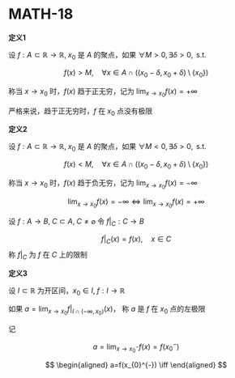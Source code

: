 # MATH-18

**定义1**

设 $f:A\subset \mathbb{R}\to \mathbb{R}, \; x_{0}$ 是 $A$ 的聚点，如果 $\forall M>0, \exists\delta>0,\text{ s.t. }$

$$
f(x)>M, \quad \forall x \in A \cap ((x_{0}-\delta,x_{0}+\delta)\setminus \{ x_{0} \})
$$

称当 $x\to x_{0}$ 时，$f(x)$ 趋于正无穷，记为 $\lim_{ x \to x_{0} }f(x)=+\infty$

严格来说，趋于正无穷时，$f$ 在 $x_{0}$ 点没有极限

**定义2**

设 $f:A\subset \mathbb{R}\to \mathbb{R}, \; x_{0}$ 是 $A$ 的聚点，如果 $\forall M<0, \exists\delta>0,\text{ s.t. }$

$$
f(x)<M, \quad \forall x \in A \cap ((x_{0}-\delta,x_{0}+\delta)\setminus \{ x_{0} \})
$$

称当 $x\to x_{0}$ 时，$f(x)$ 趋于负无穷，记为 $\lim_{ x \to x_{0} }f(x)=-\infty$

$$
\lim_{ x \to x_{0} }f(x)=-\infty  \iff \lim_{ x \to x_{0} }f(x)=+\infty
$$

设 $f:A\to B, \; C\subset A,\; C\neq \varnothing$ 令 $f|_{C}:C\to B$

$$
f|_{C}(x)=f(x), \quad x \in C
$$
称 $f|_{C}$ 为 $f$ 在 $C$ 上的限制

**定义3**

设 $I\subset \mathbb{R}$ 为开区间，$x_{0}\in I, \; f:I\to \mathbb{R}$

如果 $a=\lim_{ x \to x_{0} }f|_{I\cap(-\infty,x_{0})}(x)$， 称 $a$ 是 $f$ 在 $x_{0}$ 点的左极限

记

$$
a=\lim_{ x \to x_{0}^{-} }f(x) =f(x_{0}^{-})
$$

$$
\begin{aligned}
a=f(x_{0}^{-}) \iff
\end{aligned}
$$